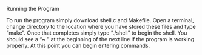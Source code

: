 Running the Program

To run the program simply download shell.c and Makefile. Open a terminal, change directory to the location where you have stored these files and type “make”. Once that completes simply type “./shell” to begin the shell. You should see a “~ ” at the beginning of the next line if the program is working properly. At this point you can begin entering commands.
